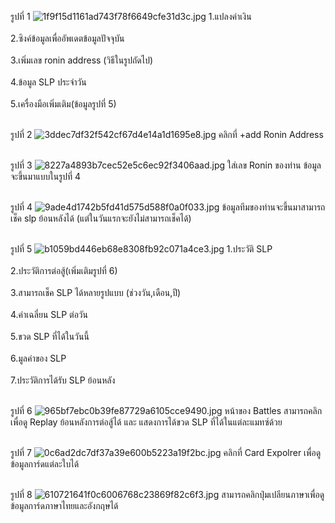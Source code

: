 รูปที่ 1
<img src="https://www.img.in.th/images/1f9f15d1161ad743f78f6649cfe31d3c.jpg" alt="1f9f15d1161ad743f78f6649cfe31d3c.jpg" border="0">
1.แปลงค่าเงิน<br /> <br />
2.ซิงค์ข้อมูลเพื่ออัพเดตข้อมูลปัจจุบัน<br /> <br />
3.เพิ่มเลข ronin address (วิธีในรูปถัดไป)<br /> <br />
4.ข้อมูล SLP ประจำวัน<br /> <br />
5.เครื่องมือเพิ่มเติม(ข้อมูลรูปที่ 5) <br /> <br />


รูปที่ 2
<img src="https://www.img.in.th/images/3ddec7df32f542cf67d4e14a1d1695e8.jpg" alt="3ddec7df32f542cf67d4e14a1d1695e8.jpg" border="0">
คลิกที่ +add Ronin Address <br /> <br />


รูปที่ 3
<img src="https://www.img.in.th/images/8227a4893b7cec52e5c6ec92f3406aad.jpg" alt="8227a4893b7cec52e5c6ec92f3406aad.jpg" border="0">
ใส่เลข Ronin ของท่าน ข้อมูลจะขึ้นมาแบบในรูปที่ 4<br /> <br />


รูปที่ 4
<img src="https://www.img.in.th/images/9ade4d1742b5fd41d575d588f0a0f033.jpg" alt="9ade4d1742b5fd41d575d588f0a0f033.jpg" border="0">
ข้อมูลทีมของท่านจะขึ้นมาสามารถเช็ค slp ย้อนหลังได้ (แต่ในวันแรกจะยังไม่สามารถเช็คได้)<br /> <br />


รูปที่ 5
<img src="https://www.img.in.th/images/b1059bd446eb68e8308fb92c071a4ce3.jpg" alt="b1059bd446eb68e8308fb92c071a4ce3.jpg" border="0">
1.ประวัติ SLP <br /> <br />
2.ประวัติการต่อสู้(เพิ่มเติมรูปที่ 6) <br /> <br />
3.สามารถเช็ค SLP ได้หลายรูปแบบ (ช่วงวัน,เดือน,ปี) <br /> <br />
4.ค่าเฉลี่ยน SLP ต่อวัน <br /> <br />
5.ขวด SLP ที่ได้ในวันนี้ <br /> <br />
6.มูลค่าของ SLP<br /> <br />
7.ประวัติการได้รับ SLP ย้อนหลัง <br /> <br />


รูปที่ 6
<img src="https://www.img.in.th/images/965bf7ebc0b39fe87729a6105cce9490.jpg" alt="965bf7ebc0b39fe87729a6105cce9490.jpg" border="0">
หน้าของ Battles สามารถคลิกเพื่อดู Replay ย้อนหลังการต่อสู้ได้ และ แสดงการได้ขวด SLP ที่ได้ในแต่ละแมทซ์ด้วย <br /> <br />


รูปที่ 7
<img src="https://www.img.in.th/images/0c6ad2dc7df37a39e600b5223a19f2bc.jpg" alt="0c6ad2dc7df37a39e600b5223a19f2bc.jpg" border="0">
คลิกที่ Card Expolrer เพื่อดูข้อมูลการ์ดแต่ละใบได้ <br /> <br />


รูปที่ 8
<img src="https://www.img.in.th/images/610721641f0c6006768c23869f82c6f3.jpg" alt="610721641f0c6006768c23869f82c6f3.jpg" border="0">
สามารถคลิกปุ่มเปลียนภาษาเพื่อดูข้อมูลการ์ดภาษาไทยและอังกฤษได้
